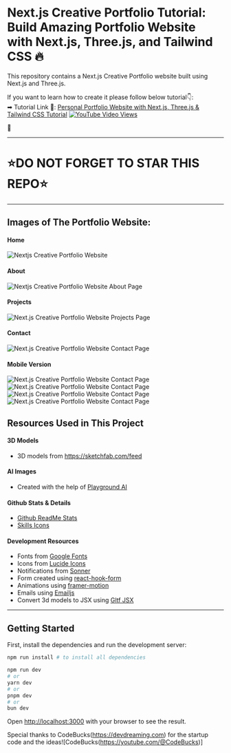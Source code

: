 # Next.js Creative Portfolio Tutorial: Build Amazing Portfolio Website with Next.js, Three.js, and Tailwind CSS 🔥

This repository contains a Next.js Creative Portfolio website built using Next.js and Three.js. <br />

If you want to learn how to create it please follow below tutorial👇: <br />
➡ Tutorial Link 💚: [Personal Portfolio Website with Next.js, Three.js & Tailwind CSS Tutorial](https://youtu.be/T5t46vuW8fo)
[![YouTube Video Views](https://img.shields.io/youtube/views/T5t46vuW8fo)](https://youtu.be/T5t46vuW8fo) <br />

💚

---

# ⭐DO NOT FORGET TO STAR THIS REPO⭐

---

## Images of The Portfolio Website:

#### Home

![Nextjs Creative Portfolio Website]()

#### About

![Nextjs Creative Portfolio Website About Page]()

#### Projects

![Next.js Creative Portfolio Website Projects Page]()

#### Contact

![Next.js Creative Portfolio Website Contact Page]()

#### Mobile Version

![Next.js Creative Portfolio Website Contact Page]()
![Next.js Creative Portfolio Website Contact Page]()
![Next.js Creative Portfolio Website Contact Page]()
![Next.js Creative Portfolio Website Contact Page]()

## Resources Used in This Project

#### 3D Models

- 3D models from https://sketchfab.com/feed

#### AI Images

- Created with the help of [Playground AI](https://playground.com/)

#### Github Stats & Details

- [Github ReadMe Stats](https://github.com/anuraghazra/github-readme-stats)
- [Skills Icons](https://github.com/tandpfun/skill-icons)

#### Development Resources

- Fonts from [Google Fonts](https://fonts.google.com/) <br />
- Icons from [Lucide Icons](https://lucide.dev/) <br />
- Notifications from [Sonner](https://sonner.emilkowal.ski/) <br />
- Form created using [react-hook-form](https://react-hook-form.com/) <br />
- Animations using [framer-motion](https://www.framer.com/motion/) <br />
- Emails using [Emailjs](https://www.emailjs.com/) <br />
- Convert 3d models to JSX using [Gltf JSX](https://github.com/pmndrs/gltfjsx)

---

## Getting Started

First, install the dependencies and run the development server:

```bash
npm run install # to install all dependencies

npm run dev
# or
yarn dev
# or
pnpm dev
# or
bun dev
```

Open [http://localhost:3000](http://localhost:3000) with your browser to see the result.

Special thanks to CodeBucks(https://devdreaming.com) for the startup code and the ideas![CodeBucks(https://youtube.com/@CodeBucks)]
